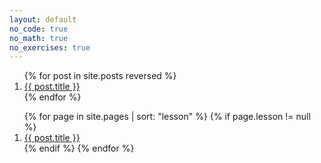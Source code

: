 ```yaml
---
layout: default
no_code: true
no_math: true
no_exercises: true
---
```


<ol>
{% for post in site.posts reversed %}
<li value="{{ post.lesson }}">
  <a href="{{ site.baseurl }}{{ post.url }}">
    {{ post.title }}
  </a>
</li>
{% endfor %}
</ol>

<ol>
{% for page in site.pages | sort: "lesson" %}
{% if page.lesson != null %}
<li value="{{ post.lesson }}">
  <a href="{{ site.baseurl }}{{ post.url }}">
    {{ post.title }}
  </a>
</li>
{% endif %}
{% endfor %}
</ol>
